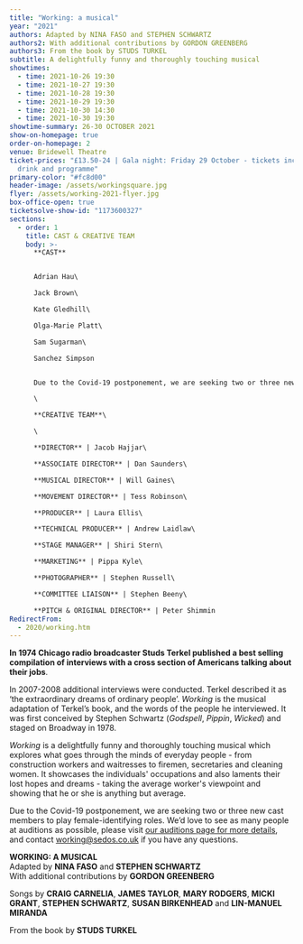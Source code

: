 ```yaml
---
title: "Working: a musical"
year: "2021"
authors: Adapted by NINA FASO and STEPHEN SCHWARTZ
authors2: With additional contributions by GORDON GREENBERG
authors3: From the book by STUDS TURKEL
subtitle: A delightfully funny and thoroughly touching musical
showtimes:
  - time: 2021-10-26 19:30
  - time: 2021-10-27 19:30
  - time: 2021-10-28 19:30
  - time: 2021-10-29 19:30
  - time: 2021-10-30 14:30
  - time: 2021-10-30 19:30
showtime-summary: 26-30 OCTOBER 2021
show-on-homepage: true
order-on-homepage: 2
venue: Bridewell Theatre
ticket-prices: "£13.50-24 | Gala night: Friday 29 October - tickets include a
  drink and programme"
primary-color: "#fc8d00"
header-image: /assets/workingsquare.jpg
flyer: /assets/working-2021-flyer.jpg
box-office-open: true
ticketsolve-show-id: "1173600327"
sections:
  - order: 1
    title: CAST & CREATIVE TEAM
    body: >-
      **CAST**


      Adrian Hau\

      Jack Brown\

      Kate Gledhill\

      Olga-Marie Platt\

      Sam Sugarman\

      Sanchez Simpson


      Due to the Covid-19 postponement, we are seeking two or three new cast members to play female-identifying roles. We’d love to see as many people at auditions as possible, please visit [our auditions page for more details](https://sedos.co.uk/events/working-auditions), and contact [working@sedos.co.uk](<>) if you have any questions.\

      \

      **CREATIVE TEAM**\

      \

      **DIRECTOR** | Jacob Hajjar\

      **ASSOCIATE DIRECTOR** | Dan Saunders\

      **MUSICAL DIRECTOR** | Will Gaines\

      **MOVEMENT DIRECTOR** | Tess Robinson\

      **PRODUCER** | Laura Ellis\

      **TECHNICAL PRODUCER** | Andrew Laidlaw\

      **STAGE MANAGER** | Shiri Stern\

      **MARKETING** | Pippa Kyle\

      **PHOTOGRAPHER** | Stephen Russell\

      **COMMITTEE LIAISON** | Stephen Beeny\

      **PITCH & ORIGINAL DIRECTOR** | Peter Shimmin
RedirectFrom:
  - 2020/working.htm
---
```

**In 1974 Chicago radio broadcaster Studs Terkel published a best selling compilation of interviews with a cross section of Americans talking about their jobs**.

In 2007-2008 additional interviews were conducted. Terkel described it as ‘the extraordinary dreams of ordinary people’. *Working* is the musical adaptation of Terkel’s book, and the words of the people he interviewed. It was first conceived by Stephen Schwartz (*Godspell*, *Pippin*, *Wicked*) and staged on Broadway in 1978.

*Working* is a delightfully funny and thoroughly touching musical which explores what goes through the minds of everyday people - from construction workers and waitresses to firemen, secretaries and cleaning women. It showcases the individuals' occupations and also laments their lost hopes and dreams - taking the average worker's viewpoint and showing that he or she is anything but average.

Due to the Covid-19 postponement, we are seeking two or three new cast members to play female-identifying roles. We’d love to see as many people at auditions as possible, please visit [our auditions page for more details](https://sedos.co.uk/events/working-auditions), and contact [working@sedos.co.uk](<>) if you have any questions.

**WORKING: A MUSICAL**\
Adapted by **NINA FASO** and **STEPHEN SCHWARTZ**\
With additional contributions by **GORDON GREENBERG**

Songs by **CRAIG CARNELIA**, **JAMES TAYLOR**, **MARY RODGERS**, **MICKI GRANT**, **STEPHEN SCHWARTZ**, **SUSAN BIRKENHEAD** and **LIN-MANUEL MIRANDA**

From the book by **STUDS TURKEL**